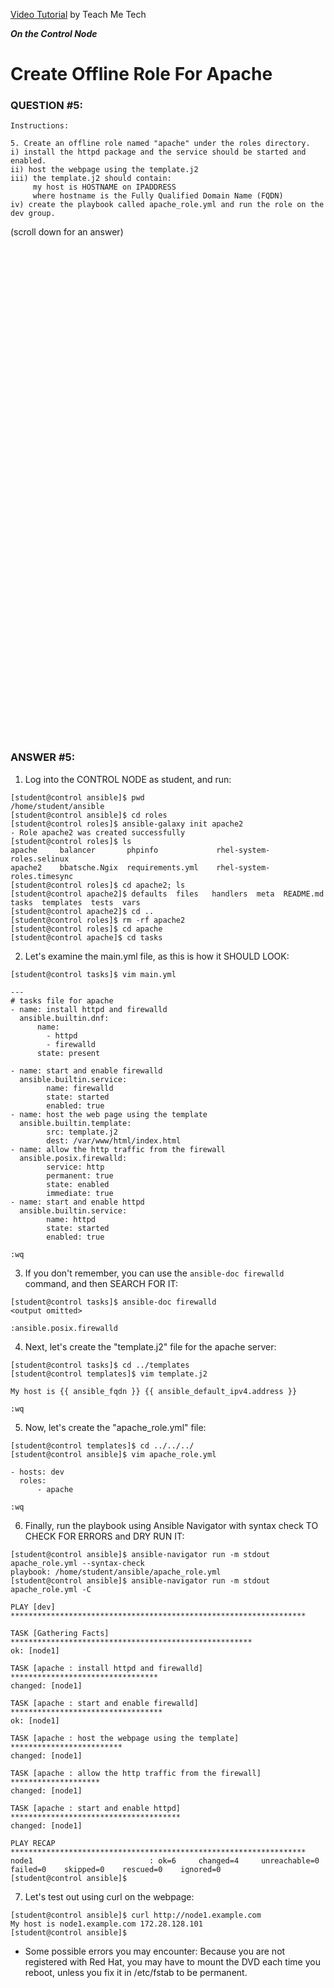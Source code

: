 <a href="https://www.youtube.com/watch?v=W2pMZLWK-B4&list=PLYB6dfdhWDePZf4fd4YgGGtSX_vHKv5vz&index=6">Video Tutorial</a> by Teach Me Tech

***On the Control Node***

# Create Offline Role For Apache
### QUESTION #5:
```
Instructions:

5. Create an offline role named "apache" under the roles directory.
i) install the httpd package and the service should be started and enabled.
ii) host the webpage using the template.j2
iii) the template.j2 should contain:
     my host is HOSTNAME on IPADDRESS
     where hostname is the Fully Qualified Domain Name (FQDN)
iv) create the playbook called apache_role.yml and run the role on the dev group.
```

(scroll down for an answer)
<br/><br/><br/><br/><br/><br/><br/><br/><br/><br/><br/><br/><br/><br/><br/><br/><br/><br/><br/><br/><br/><br/><br/><br/>
<br/><br/><br/><br/><br/><br/><br/><br/><br/><br/><br/><br/><br/><br/><br/><br/><br/><br/><br/><br/><br/><br/><br/><br/>

### ANSWER #5:

1) Log into the CONTROL NODE as student, and run:
```
[student@control ansible]$ pwd
/home/student/ansible
[student@control ansible]$ cd roles
[student@control roles]$ ansible-galaxy init apache2
- Role apache2 was created successfully
[student@control roles]$ ls
apache     balancer       phpinfo             rhel-system-roles.selinux
apache2    bbatsche.Ngix  requirements.yml    rhel-system-roles.timesync
[student@control roles]$ cd apache2; ls
[student@control apache2]$ defaults  files   handlers  meta  README.md   tasks  templates  tests  vars
[student@control apache2]$ cd ..
[student@control roles]$ rm -rf apache2
[student@control roles]$ cd apache
[student@control apache]$ cd tasks
```

2) Let's examine the main.yml file, as this is how it SHOULD LOOK:
```
[student@control tasks]$ vim main.yml

---
# tasks file for apache
- name: install httpd and firewalld
  ansible.builtin.dnf:
      name:
        - httpd
        - firewalld
      state: present

- name: start and enable firewalld
  ansible.builtin.service:
        name: firewalld
        state: started
        enabled: true
- name: host the web page using the template
  ansible.builtin.template:
        src: template.j2
        dest: /var/www/html/index.html
- name: allow the http traffic from the firewall
  ansible.posix.firewalld:
        service: http
        permanent: true
        state: enabled
        immediate: true
- name: start and enable httpd
  ansible.builtin.service:
        name: httpd
        state: started
        enabled: true

:wq
```

3) If you don't remember, you can use the ```ansible-doc firewalld``` command, and then SEARCH FOR IT:
```
[student@control tasks]$ ansible-doc firewalld
<output omitted>

:ansible.posix.firewalld
```

4) Next, let's create the "template.j2" file for the apache server:
```
[student@control tasks]$ cd ../templates
[student@control templates]$ vim template.j2

My host is {{ ansible_fqdn }} {{ ansible_default_ipv4.address }}

:wq
```

5) Now, let's create the "apache_role.yml" file:
```
[student@control templates]$ cd ../../../
[student@control ansible]$ vim apache_role.yml

- hosts: dev
  roles:
      - apache

:wq
```

6) Finally, run the playbook using Ansible Navigator with syntax check TO CHECK FOR ERRORS and DRY RUN IT:
```
[student@control ansible]$ ansible-navigator run -m stdout apache_role.yml --syntax-check
playbook: /home/student/ansible/apache_role.yml
[student@control ansible]$ ansible-navigator run -m stdout apache_role.yml -C

PLAY [dev] ******************************************************************

TASK [Gathering Facts] ******************************************************
ok: [node1]

TASK [apache : install httpd and firewalld] *********************************
changed: [node1]

TASK [apache : start and enable firewalld] **********************************
ok: [node1]

TASK [apache : host the webpage using the template] *************************
changed: [node1]

TASK [apache : allow the http traffic from the firewall] ********************
changed: [node1]

TASK [apache : start and enable httpd] **************************************
changed: [node1]

PLAY RECAP ******************************************************************
node1                          : ok=6     changed=4     unreachable=0    failed=0    skipped=0    rescued=0    ignored=0
[student@control ansible]$
```

7) Let's test out using curl on the webpage:
```
[student@control ansible]$ curl http://node1.example.com
My host is node1.example.com 172.28.128.101
[student@control ansible]$ 
```

* Some possible errors you may encounter:
  Because you are not registered with Red Hat, you may have to mount the DVD each time you reboot, unless you fix it in /etc/fstab to be permanent.
